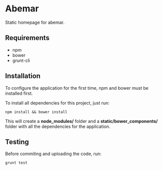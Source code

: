 # Abemar

Static homepage for abemar.

## Requirements

- npm
- bower
- grunt-cli

## Installation

To configure the application for the first time, npm and bower must be
installed first.

To install all dependencies for this project, just run:

```shell
npm install && bower install
```

This will create a **node_modules/** folder and a **static/bower_components/**
folder with all the dependencies for the application.

## Testing

Before commiting and uploading the code, run:

```shell
grunt test
```
